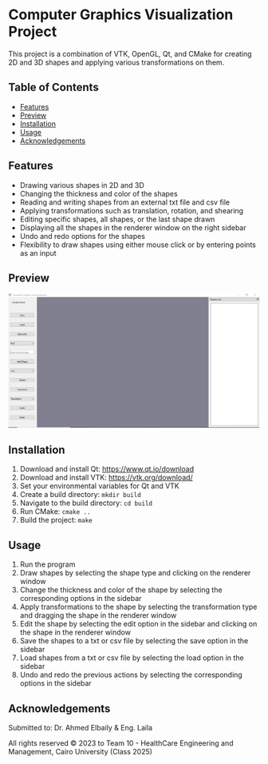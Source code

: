 # Computer Graphics Visualization Project

This project is a combination of VTK, OpenGL, Qt, and CMake for creating 2D and 3D shapes and applying various transformations on them.

## Table of Contents

- [Features](#Features)
- [Preview](#Preview)
- [Installation](#Installation)
- [Usage](#Usage)
- [Acknowledgements](#Acknowledgements)

## Features

- Drawing various shapes in 2D and 3D
- Changing the thickness and color of the shapes
- Reading and writing shapes from an external txt file and csv file
- Applying transformations such as translation, rotation, and shearing
- Editing specific shapes, all shapes, or the last shape drawn
- Displaying all the shapes in the renderer window on the right sidebar
- Undo and redo options for the shapes
- Flexibility to draw shapes using either mouse click or by entering points as an input

## Preview
![main widow](./Preview/Review.gif)

## Installation

1. Download and install Qt: https://www.qt.io/download
2. Download and install VTK: https://vtk.org/download/
3. Set your environmental variables for Qt and VTK
4. Create a build directory: `mkdir build`
5. Navigate to the build directory: `cd build`
6. Run CMake: `cmake ..`
7. Build the project: `make`

## Usage

1. Run the program
2. Draw shapes by selecting the shape type and clicking on the renderer window
3. Change the thickness and color of the shape by selecting the corresponding options in the sidebar
4. Apply transformations to the shape by selecting the transformation type and dragging the shape in the renderer window
5. Edit the shape by selecting the edit option in the sidebar and clicking on the shape in the renderer window
6. Save the shapes to a txt or csv file by selecting the save option in the sidebar
7. Load shapes from a txt or csv file by selecting the load option in the sidebar
8. Undo and redo the previous actions by selecting the corresponding options in the sidebar

## Acknowledgements

Submitted to: Dr. Ahmed Elbaily & Eng. Laila

All rights reserved © 2023 to Team 10 - HealthCare Engineering and Management, Cairo University (Class 2025)

